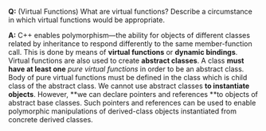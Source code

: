 **Q:** (Virtual Functions) What are virtual functions? Describe a circumstance in which virtual functions would be appropriate.

**A:** 
C++ enables polymorphism—the ability for objects of different classes related by inheritance to respond differently to the same member-function call. This is done by means of **virtual functions** or **dynamic bindings**. Virtual functions are also used to create **abstract classes**. A class **must have at least one** *pure virtual functions* in order to be an abstract class. Body of pure virtual functions must be defined in the class which is child class of the abstract class. We cannot use abstract classes **to instantiate objects**. However, **we can declare pointers and references **to objects of abstract base classes. Such pointers and references can be used to enable polymorphic manipulations of derived-class objects instantiated from concrete derived classes.